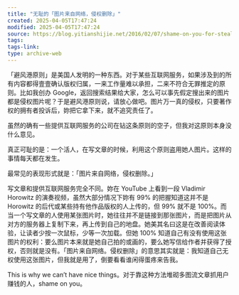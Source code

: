 ```yaml
---
title: "无耻的「图片来自网络，侵权删除」"
created: 2025-04-05T17:47:24
modified: 2025-04-05T17:47:24
source: https://blog.yitianshijie.net/2016/02/07/shame-on-you-for-stealing-pics-online/
tags:
tags-link:
type: archive-web
---
```

「避风港原则」是美国人发明的一种东西。对于某些互联网服务，如果涉及到的所有内容都得壹壹确认版权归属，一来工作量难以承担，二来不符合无罪推定的原则。比如我创办 Google，返回搜索结果给大家，怎么可以事先假定搜出来的图片都是侵权图片呢？于是避风港原则说，请放心做吧。图片万一真的侵权，只要著作权的拥有者投诉后，妳把它拿下来，就不追究责任了。

虽然的确有一些提供互联网服务的公司在钻这条原则的空子，但我对这原则本身没什么意见。

真正可耻的是：一个活人，在写文章的时候，利用这个原则盗用她人图片。这样的事情每天都在发生。

最常见的表现形式就是：「图片来自网络，侵权删除。」

写文章和提供互联网服务完全不同。妳在 YouTube 上看到一段 Vladimir Horowitz 的演奏视频，虽然大部分情况下妳有 99% 的把握知道这并不是 Horowitz 的后代或某些持有他作品版权的人上传的，但 99% 就不是 100%。而当一个写文章的人使用某张图片时，她往往并不是链接到那张图片，而是把图片从对方的服务器上复制下来，再上传到自己的地盘。她美其名曰这是在改善阅读体验，让读者少按一次鼠标，少等一次加载。但她 100% 知道自己有没有使用这张图片的权利：要么图片本来就是她自己拍的或画的，要么她写信给作者并获得了授权，否则就是没有。「图片来自网络。侵权删除」的意思其实就是：我知道自己无权使用这张图片，但我就是用了，倒要看看谁闲得蛋疼来告我。

This is why we can’t have nice things。对于靠这种方法堆砌多图流文章抓用户赚钱的人，shame on you。